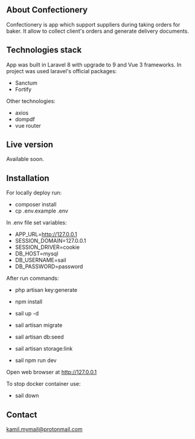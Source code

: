 ## About Confectionery
Confectionery is app which support suppliers during taking orders for baker. It allow to collect client's orders and generate delivery documents.

## Technologies stack
App was built in Laravel 8 with upgrade to 9 and Vue 3 frameworks. In project was used laravel's official packages:
- Sanctum
- Fortify

Other technologies: 
- axios
- dompdf
- vue router

## Live version

Available soon.

## Installation
For locally deploy run:
- composer install
- cp .env.example .env

In .env file set variables:
- APP_URL=http://127.0.0.1
- SESSION_DOMAIN=127.0.0.1
- SESSION_DRIVER=cookie
- DB_HOST=mysql
- DB_USERNAME=sail
- DB_PASSWORD=password

After run commands:
- php artisan key:generate
- npm install

- sail up -d
- sail artisan migrate
- sail artisan db:seed
- sail artisan storage:link


- sail npm run dev

Open web browser at http://127.0.0.1

To stop docker container use:
- sail down

## Contact
kamil.mymail@protonmail.com
